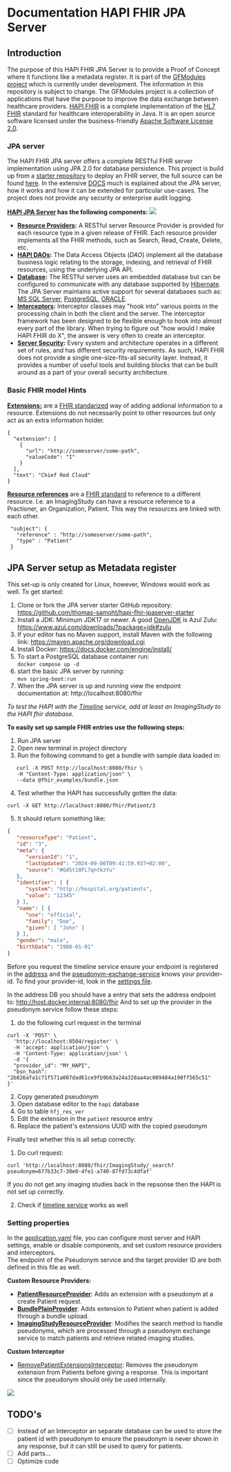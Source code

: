 # Documentation HAPI FHIR JPA Server

## Introduction
The purpose of this HAPI FHIR JPA Server is to provide a Proof of Concept where
it functions like a metadata register. It is part of the [GFModules project](https://github.com/minvws/gfmodules-coordination) which is currently under development.
The information in this repository is subject to change. The GFModules project is a collection of applications that
have the purpose to improve the data exchange between healthcare providers. [HAPI FHIR](https://hapifhir.io/) is a complete implementation 
of the [HL7 FHIR](https://www.hl7.org/fhir/) standard for healthcare interoperability in Java. It is an open 
source software licensed under the business-friendly [Apache Software License 2.0](https://www.apache.org/licenses/LICENSE-2.0).


### JPA server
The HAPI FHIR JPA server offers a complete RESTful FHIR server implementation using JPA 2.0 for database persistence. This project is build up from a [starter repository](https://github.com/hapifhir/hapi-fhir-jpaserver-starter) to deploy an FHIR server, the full source can be found [here](https://github.com/hapifhir/hapi-fhir).
In the extensive [DOCS](https://hapifhir.io/hapi-fhir/docs/getting_started/introduction.html) much is explained about the JPA server, how it works and how it can be extended for particular use-cases. The project does not provide any security or enterprise audit logging.

**[HAPI JPA Server](https://hapifhir.io/hapi-fhir/docs/server_jpa/architecture.html) has the following components:** ![](https://lh7-rt.googleusercontent.com/docsz/AD_4nXdL7rKrfOpq7myofkaXeSW-Pv1i7pHQe53rX1v61pa_ls7IC6UL2JIKZ5Xtd8OEB31l3NRfjLBQvSW0qinkDcz-Jw500DjTRkHicwuIv3GzNl6Y3Ldz3mtII8FA-Arq2v1VLKxPWk_HKutRQL6C6j7AU41G?key=flRIJ62mIRWJ10ofPwigtw)
- **[Resource Providers](https://hapifhir.io/hapi-fhir/docs/server_plain/resource_providers.html):** A RESTful server Resource Provider is provided for each resource type in a given release of FHIR. Each resource provider implements all the FHIR methods, such as Search, Read, Create, Delete, etc.
- **[HAPI DAOs](https://hapifhir.io/hapi-fhir/apidocs/hapi-fhir-storage/ca/uhn/fhir/jpa/api/dao/IFhirResourceDao.html):** The Data Access Objects (_DAO_) implement all the database business logic relating to the storage, indexing, and retrieval of FHIR resources, using the underlying JPA API.
- **[Database](https://hapifhir.io/hapi-fhir/docs/server_jpa/database_support.html):** The RESTful server uses an embedded database but can be configured to communicate with any database supported by [Hibernate](https://hibernate.org/orm/). The JPA Server maintains active support for several databases such as: [MS SQL Server](https://www.microsoft.com/en-us/sql-server/sql-server-downloads), [PostgreSQL](https://www.postgresql.org/), [ORACLE](https://www.oracle.com/database/).
- **[Interceptors](https://hapifhir.io/hapi-fhir/docs/interceptors/interceptors.html):** Interceptor classes may "hook into" various points in the processing chain in both the client and the server. The interceptor framework has been designed to be flexible enough to hook into almost every part of the library. When trying to figure out "how would I make HAPI FHIR do X", the answer is very often to create an interceptor.
- **[Server Security](https://hapifhir.io/hapi-fhir/docs/security/introduction.html):** Every system and architecture operates in a different set of rules, and has different security requirements. As such, HAPI FHIR does not provide a single one-size-fits-all security layer. Instead, it provides a number of useful tools and building blocks that can be built around as a part of your overall security architecture.

### Basic FHIR model Hints
**[Extensions:](https://hapifhir.io/hapi-fhir/docs/model/profiles_and_extensions.html)** are a [FHIR standarized](https://www.hl7.org/fhir/extensibility.html) way of adding addional information to a resource. Extensions do not necessarily point to other resources but only act as an extra information holder.
```
{
  "extension": [
    {
      "url": "http://someserver/some-path",
      "valueCode": "I"
    }
  ],
  "text": "Chief Red Cloud"
}
```
**[Resource references](https://hapifhir.io/hapi-fhir/docs/model/working_with_resources.html)** are a [FHIR standard](https://www.hl7.org/fhir/references.html) to reference to a different resource. I.e. an ImagingStudy can have a resource reference to a Practioner, an Organization, Patient. This way the resources are linked with each other.
```
 "subject": {
   "reference" : "http://someserver/some-path",
   "type" : "Patient"
 }
```

## JPA Server setup as Metadata register
This set-up is only created for Linux, however, Windows would work as well.
To get started:
1. Clone or fork the JPA server starter GitHub repository: https://github.com/thomas-samoht/hapi-fhir-jpaserver-starter
2. Install a JDK: Minimum JDK17 or newer. A good [OpenJDK](https://openjdk.org/) is Azul Zulu: https://www.azul.com/downloads/?package=jdk#zulu
3. If your editor has no Maven support, install Maven with the following link: https://maven.apache.org/download.cgi
4. Install Docker: https://docs.docker.com/engine/install/
5. To start a PostgreSQL database container run: \
   `docker compose up -d`
6. start the basic JPA server by running: \
   `mvn spring-boot:run`
7. When the JPA server is up and running view the endpoint documentation at: http://localhost:8080/fhir


_To test the HAPI with the [Timeline](https://github.com/minvws/nl-irealisatie-zmodules-pgo-demo) service,
add at least an ImagingStudy to the HAPI fhir database._

**To easily set up sample FHIR entries use the following steps:**
1. Run JPA server
2. Open new terminal in project directory
3. Run the following command to get a bundle with sample data loaded in:

```curl
   curl -X POST http://localhost:8080/fhir \
   -H "Content-Type: application/json" \
   --data @fhir_examples/bundle.json
```

4. Test whether the HAPI has successfully gotten the data:

```curl 
curl -X GET http://localhost:8080/fhir/Patient/3
```

5. It should return something like:
```json
{
   "resourceType": "Patient",
   "id": "3",
   "meta": {
      "versionId": "1",
      "lastUpdated": "2024-09-06T09:41:59.937+02:00",
      "source": "#GdSt18FL7qntkzYu"
   },
   "identifier": [ {
      "system": "http://hospital.org/patients",
      "value": "12345"
   } ],
   "name": [ {
      "use": "official",
      "family": "Doe",
      "given": [ "John" ]
   } ],
   "gender": "male",
   "birthDate": "1980-01-01"
}
```

Before you request the timeline service ensure your endpoint is registered in the [address](https://github.com/minvws/nl-irealisatie-zmodules-addressing-register) and
the [pseudonym-exchange-service](https://github.com/minvws/nl-irealisatie-zmodules-pseudonym-service) knows your provider-id.
To find your provider-id, look in the [settings file](src/main/resources/application.yaml).

In the address DB you should have a entry that sets the address endpoint to: http://host.docker.internal:8080/fhir
And to set up the provider in the pseudonym service follow these steps:
1. do the following curl request in the terminal
```curl
curl -X 'POST' \
  'http://localhost:8504/register' \
  -H 'accept: application/json' \
  -H 'Content-Type: application/json' \
  -d '{
  "provider_id": "MY_HAPI",
  "bsn_hash": "2b826afa1c71f571a007dad61ce9fb9b63a24a328aa4ac009484a198ff565c51"
}'
```
2. Copy generated pseudonym
3. Open database editor to the `hapi` database
4. Go to table `hfj_res_ver`
5. Edit the extension in the `patient` resource entry
6. Replace the patient's extensions UUID with the copied pseudonym

Finally test whether this is all setup correctly:
1. Do curl request:
```curl
curl 'http://localhost:8080/fhir/ImagingStudy/_search?pseudonym=677b33c7-30e0-4fe1-a740-87fd73c4dfaf'
```
If you do not get any imaging studies back in the repsonse then the HAPI is not set up correctly.

2. Check if [timeline service](http://localhost:8500/) works as well

### Setting properties
In the [application.yaml](src/main/resources/application.yaml) file, you can configure most server and HAPI settings, enable or disable components, and set custom resource providers and interceptors.  
The endpoint of the Pseudonym service and the target provider ID are both defined in this file as well.

**Custom Resource Providers:**
- **[PatientResourceProvider](src/main/java/ca/uhn/fhir/jpa/starter/ResourceProvider/PatientResourceProvider.java)**: Adds an extension with a pseudonym at a create Patient request.
- **[BundlePlainProvider](src/main/java/ca/uhn/fhir/jpa/starter/ResourceProvider/BundlePlainProvider.java)**: Adds extension to Patient when patient is added through a bundle upload.
- **[ImagingStudyResourceProvider](src/main/java/ca/uhn/fhir/jpa/starter/ResourceProvider/ImagingStudyResourceProvider.java)**: Modifies the search method to handle pseudonyms, which are processed through a pseudonym exchange service to match patients and retrieve related imaging studies.

**Custom Interceptor**
- [RemovePatientExtensionsInterceptor](src/main/java/ca/uhn/fhir/jpa/starter/Interceptors/RemovePatientExtensionsInterceptor.java): Removes the pseudonym extension from Patients before giving a response. This is important since the pseudonym should only be used internally.

![](https://public.images.stashpad.live/wuSV7B9TYtAjBQB0Woh2v03a)

## TODO's
- [ ] Instead of an Interceptor an separate database can be used to store the patient id with pseudonym to ensure the pseudonym is never shown in any response, but it can still be used to query for patients.
- [ ] Add parts...
- [ ] Optimize code